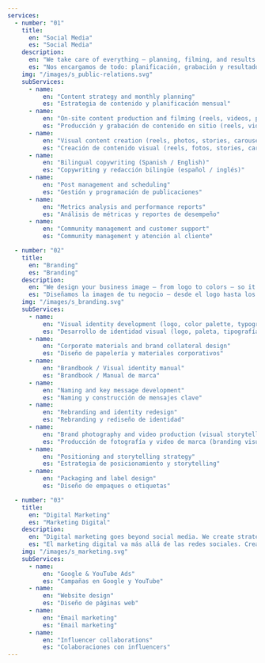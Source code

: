 ```yaml
---
services:
  - number: "01"
    title:
      en: "Social Media"
      es: "Social Media"
    description:
      en: "We take care of everything — planning, filming, and results. We create strategic content that strengthens your social media presence, attracts customers, and builds community."
      es: "Nos encargamos de todo: planificación, grabación y resultados. Creamos contenido estratégico que impulsa tu presencia en redes sociales, atrae clientes y construye comunidad."
    img: "/images/s_public-relations.svg"
    subServices:
      - name:
          en: "Content strategy and monthly planning"
          es: "Estrategia de contenido y planificación mensual"
      - name:
          en: "On-site content production and filming (reels, videos, photo sessions)"
          es: "Producción y grabación de contenido en sitio (reels, videos, sesiones fotográficas)"
      - name:
          en: "Visual content creation (reels, photos, stories, carousels)"
          es: "Creación de contenido visual (reels, fotos, stories, carruseles)"
      - name:
          en: "Bilingual copywriting (Spanish / English)"
          es: "Copywriting y redacción bilingüe (español / inglés)"
      - name:
          en: "Post management and scheduling"
          es: "Gestión y programación de publicaciones"
      - name:
          en: "Metrics analysis and performance reports"
          es: "Análisis de métricas y reportes de desempeño"
      - name:
          en: "Community management and customer support"
          es: "Community management y atención al cliente"

  - number: "02"
    title:
      en: "Branding"
      es: "Branding"
    description:
      en: "We design your business image — from logo to colors — so it looks like a big brand. Because even if it’s small, your business deserves professional-level branding."
      es: "Diseñamos la imagen de tu negocio — desde el logo hasta los colores — para que se vea como una gran marca. Porque aunque sea pequeño, tu negocio merece un branding de nivel profesional."
    img: "/images/s_branding.svg"
    subServices:
      - name:
          en: "Visual identity development (logo, color palette, typography)"
          es: "Desarrollo de identidad visual (logo, paleta, tipografía)"
      - name:
          en: "Corporate materials and brand collateral design"
          es: "Diseño de papelería y materiales corporativos"
      - name:
          en: "Brandbook / Visual identity manual"
          es: "Brandbook / Manual de marca"
      - name:
          en: "Naming and key message development"
          es: "Naming y construcción de mensajes clave"
      - name:
          en: "Rebranding and identity redesign"
          es: "Rebranding y rediseño de identidad"
      - name:
          en: "Brand photography and video production (visual storytelling)"
          es: "Producción de fotografía y video de marca (branding visual y storytelling)"
      - name:
          en: "Positioning and storytelling strategy"
          es: "Estrategia de posicionamiento y storytelling"
      - name:
          en: "Packaging and label design"
          es: "Diseño de empaques o etiquetas"

  - number: "03"
    title:
      en: "Digital Marketing"
      es: "Marketing Digital"
    description:
      en: "Digital marketing goes beyond social media. We create strategies that help your business reach more people and generate real sales."
      es: "El marketing digital va más allá de las redes sociales. Creamos estrategias que ayudan a tu negocio a llegar a más personas y generar ventas reales."
    img: "/images/s_marketing.svg"
    subServices:
      - name:
          en: "Google & YouTube Ads"
          es: "Campañas en Google y YouTube"
      - name:
          en: "Website design"
          es: "Diseño de páginas web"
      - name:
          en: "Email marketing"
          es: "Email marketing"
      - name:
          en: "Influencer collaborations"
          es: "Colaboraciones con influencers"
---
```

